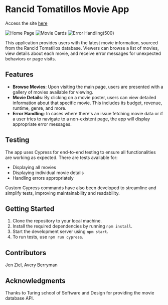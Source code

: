 # Rancid Tomatillos Movie App

Access the site [here](https://rancid-tomatillos-it1ppodov-jenziel.vercel.app/)

![Home Page](https://user-images.githubusercontent.com/123911665/265287898-05562d1a-1492-426b-a207-06eeb2559a5e.png)
![Movie Cards](https://user-images.githubusercontent.com/123911665/265288007-ba9c6ec9-871b-4578-8371-da336f2fe226.png)
![Error Handling(500)](https://user-images.githubusercontent.com/123911665/265288091-30e39fcf-e40f-4eec-96a9-8ec7d2018845.png)


This application provides users with the latest movie information, sourced from the Rancid Tomatillos database. Viewers can browse a list of movies, view details about each movie, and receive error messages for unexpected behaviors or page visits.

## Features

- **Browse Movies**: Upon visiting the main page, users are presented with a gallery of movies available for viewing.
- **Movie Details**: By clicking on a movie poster, users can view detailed information about that specific movie. This includes its budget, revenue, runtime, genre, and more.
- **Error Handling**: In cases where there's an issue fetching movie data or if a user tries to navigate to a non-existent page, the app will display appropriate error messages.

## Testing

The app uses Cypress for end-to-end testing to ensure all functionalities are working as expected. There are tests available for:
- Displaying all movies
- Displaying individual movie details
- Handling errors appropriately

Custom Cypress commands have also been developed to streamline and simplify tests, improving maintainability and readability.

## Getting Started

1. Clone the repository to your local machine.
2. Install the required dependencies by running `npm install`.
3. Start the development server using `npm start`.
4. To run tests, use `npm run cypress`.

## Contributors

Jen Ziel, Avery Berryman

## Acknowledgments

Thanks to Turing school of Software and Design for providing the movie database API.
